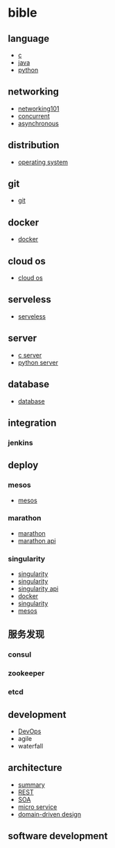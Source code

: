 # bible 

## language

- [c](https://github.com/gaoxinge/bible/tree/master/c)
- [java](https://github.com/gaoxinge/bible/tree/master/java)
- [python](https://github.com/gaoxinge/bible/tree/master/python)

## networking

- [networking101](https://github.com/gaoxinge/bible/tree/master/networking101)
- [concurrent](https://github.com/gaoxinge/bible/tree/master/concurrent)
- [asynchronous](https://github.com/gaoxinge/bible/tree/master/asynchronous)

## distribution

- [operating system](https://github.com/gaoxinge/bible/tree/master/operating%20system)

## git

- [git](https://github.com/gaoxinge/bible/tree/master/git)

## docker

- [docker](https://github.com/gaoxinge/bible/tree/master/docker)

## cloud os

- [cloud os](https://github.com/gaoxinge/bible/tree/master/cloud%20os)

## serveless

- [serveless](https://github.com/gaoxinge/bible/tree/master/serveless)

## server

- [c server](https://github.com/gaoxinge/bible/tree/master/c%20server)
- [python server](https://github.com/gaoxinge/bible/tree/master/python%20server)

## database

- [database](https://github.com/gaoxinge/bible/tree/master/database)

## integration

### jenkins

## deploy

### mesos

- [mesos](http://mesos.org.cn/Mesos-Introduction.html)

### marathon

- [marathon](http://mesosphere.github.io/marathon/)
- [marathon api](http://mesosphere.github.io/marathon/docs/rest-api.html)

### singularity

- [singularity](https://github.com/singularityware)
- [singularity](http://singularity.lbl.gov/)
- [singularity api](http://getsingularity.com/Docs/reference/apidocs/api-requests.html)
- [docker](https://tin6150.github.io/psg/blogger_container_hpc.html)
- [singularity](http://hao.jobbole.com/singularity/)
- [mesos](http://geek.csdn.net/news/detail/193272)

## 服务发现

### consul
### zookeeper
### etcd

## development

- [DevOps](https://github.com/gaoxinge/bible/tree/master/DevOps)
- agile
- waterfall

## architecture

- [summary](https://github.com/gaoxinge/bible/tree/master/summary)
- [REST](https://github.com/gaoxinge/bible/tree/master/REST)
- [SOA]()
- [micro service]()
- [domain-driven design]()

## software development
